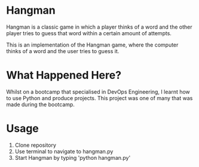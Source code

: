 # Hangman
Hangman is a classic game in which a player thinks of a word and the other player tries to guess that word within a certain amount of attempts.

This is an implementation of the Hangman game, where the computer thinks of a word and the user tries to guess it. 

# What Happened Here?

Whilst on a bootcamp that specialised in DevOps Engineering, I learnt how to use Python and produce projects.
This project was one of many that was made during the bootcamp.

# Usage

1. Clone repository
2. Use terminal to navigate to hangman.py
3. Start Hangman by typing 'python hangman.py'
